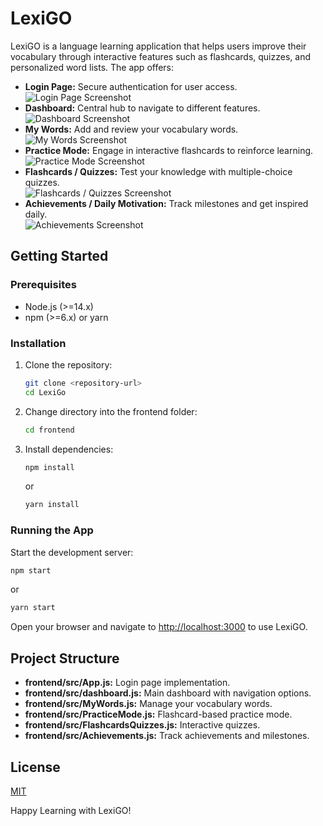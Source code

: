 # LexiGO

LexiGO is a language learning application that helps users improve their vocabulary through interactive features such as flashcards, quizzes, and personalized word lists. The app offers:

- **Login Page:** Secure authentication for user access.  
  ![Login Page Screenshot](path/to/login-screenshot.jpg)
- **Dashboard:** Central hub to navigate to different features.  
  ![Dashboard Screenshot](path/to/dashboard-screenshot.jpg)
- **My Words:** Add and review your vocabulary words.  
  ![My Words Screenshot](path/to/mywords-screenshot.jpg)
- **Practice Mode:** Engage in interactive flashcards to reinforce learning.  
  ![Practice Mode Screenshot](path/to/practicemode-screenshot.jpg)
- **Flashcards / Quizzes:** Test your knowledge with multiple-choice quizzes.  
  ![Flashcards / Quizzes Screenshot](path/to/flashcardsquizzes-screenshot.jpg)
- **Achievements / Daily Motivation:** Track milestones and get inspired daily.  
  ![Achievements Screenshot](path/to/achievements-screenshot.jpg)

## Getting Started

### Prerequisites
- Node.js (>=14.x)
- npm (>=6.x) or yarn

### Installation
1. Clone the repository:
   ```bash
   git clone <repository-url>
   cd LexiGo
   ```
2. Change directory into the frontend folder:
   ```bash
   cd frontend
   ```
3. Install dependencies:
   ```bash
   npm install
   ```
   or
   ```bash
   yarn install
   ```

### Running the App
Start the development server:
```bash
npm start
```
or
```bash
yarn start
```
Open your browser and navigate to [http://localhost:3000](http://localhost:3000) to use LexiGO.

## Project Structure

- **frontend/src/App.js:** Login page implementation.
- **frontend/src/dashboard.js:** Main dashboard with navigation options.
- **frontend/src/MyWords.js:** Manage your vocabulary words.
- **frontend/src/PracticeMode.js:** Flashcard-based practice mode.
- **frontend/src/FlashcardsQuizzes.js:** Interactive quizzes.
- **frontend/src/Achievements.js:** Track achievements and milestones.

## License
[MIT](LICENSE)

Happy Learning with LexiGO!
